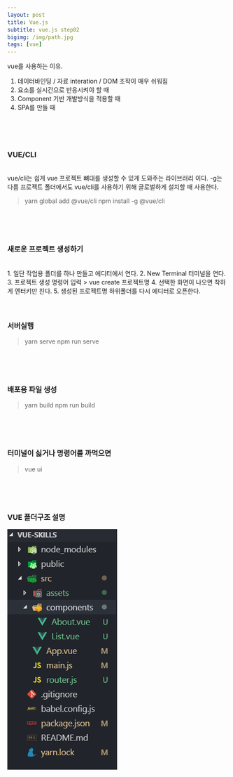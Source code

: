 ```yaml
---
layout: post
title: Vue.js
subtitle: vue.js step02
bigimg: /img/path.jpg
tags: [vue]
---
```


vue를 사용하는 이유.
1. 데이터바인딩 / 자료 interation / DOM 조작이 매우 쉬워짐
2. 요소를 실시간으로 반응시켜야 할 때
3. Component 기반 개발방식을 적용할 때
4. SPA를 만들 때

<br/>
<br/>
<br/>

### VUE/CLI
<br />
vue/cli는 쉽게 vue 프로젝트 뼈대를 생성할 수 있게 도와주는 라이브러리 이다. 
-g는 다름 프로젝트 폴더에서도 vue/cli를 사용하기 위해 글로벌하게 설치할 때 사용한다.

> yarn global add @vue/cli 
> npm install -g @vue/cli 

<br/>
<br/>
<br/>

### 새로운 프로젝트 생성하기
<br />
1. 일단 작업용 폴더를 하나 만들고 에디터에서 연다.
2. New Terminal 터미널을 연다.
3. 프로젝트 생성 명령어 입력
> vue create 프로젝트명
4. 선택한 화면이 나오면 착하게 엔터키만 친다.
5. 생성된 프로젝트명 하위폴더를 다시 에디터로 오픈한다.

<br/>
<br/>
<br/>

### 서버실행
> yarn serve
> npm run serve

<br/>
<br/>
<br/>

### 배포용 파일 생성
> yarn build
> npm run build

<br/>
<br/>
<br/>

### 터미널이 싫거나 명령어를 까먹으면
> vue ui

<br/>
<br/>
<br/>

### VUE 폴더구조 설명
 ![VUE 폴더구조 설명하기](../img/vue01.png "폴더구조 설명")

